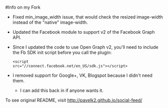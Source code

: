 #Info on my Fork

- Fixed min_image_width issue, that would check the resized image-width instead of the "native" image-width.

- Updated the Facebook module to support v2 of the Facebook Graph API.
- Since I updated the code to use Open Graph v2, you'll need to include the Fb SDK init script before you call the plugin:
		<pre><code>&lt;script src="//connect.facebook.net/en_US/sdk.js"&gt;&lt;/script&gt;</code></pre>

- I removed support for Google+, VK, Blogspot because I didn't need them.
    - I can add this back in if anyone wants it.




To see original README, visit http://pavelk2.github.io/social-feed/
